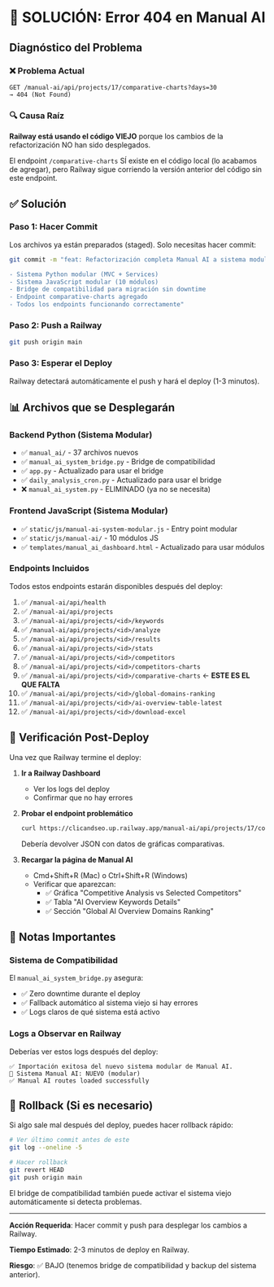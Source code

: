 # 🚨 SOLUCIÓN: Error 404 en Manual AI

## Diagnóstico del Problema

### ❌ Problema Actual
```
GET /manual-ai/api/projects/17/comparative-charts?days=30 
→ 404 (Not Found)
```

### 🔍 Causa Raíz
**Railway está usando el código VIEJO** porque los cambios de la refactorización NO han sido desplegados.

El endpoint `/comparative-charts` SÍ existe en el código local (lo acabamos de agregar), pero Railway sigue corriendo la versión anterior del código sin este endpoint.

## ✅ Solución

### Paso 1: Hacer Commit
Los archivos ya están preparados (staged). Solo necesitas hacer commit:

```bash
git commit -m "feat: Refactorización completa Manual AI a sistema modular

- Sistema Python modular (MVC + Services)
- Sistema JavaScript modular (10 módulos)
- Bridge de compatibilidad para migración sin downtime
- Endpoint comparative-charts agregado
- Todos los endpoints funcionando correctamente"
```

### Paso 2: Push a Railway
```bash
git push origin main
```

### Paso 3: Esperar el Deploy
Railway detectará automáticamente el push y hará el deploy (1-3 minutos).

## 📊 Archivos que se Desplegarán

### Backend Python (Sistema Modular)
- ✅ `manual_ai/` - 37 archivos nuevos
- ✅ `manual_ai_system_bridge.py` - Bridge de compatibilidad
- ✅ `app.py` - Actualizado para usar el bridge
- ✅ `daily_analysis_cron.py` - Actualizado para usar el bridge
- ❌ `manual_ai_system.py` - ELIMINADO (ya no se necesita)

### Frontend JavaScript (Sistema Modular)
- ✅ `static/js/manual-ai-system-modular.js` - Entry point modular
- ✅ `static/js/manual-ai/` - 10 módulos JS
- ✅ `templates/manual_ai_dashboard.html` - Actualizado para usar módulos

### Endpoints Incluidos
Todos estos endpoints estarán disponibles después del deploy:

1. ✅ `/manual-ai/api/health`
2. ✅ `/manual-ai/api/projects`
3. ✅ `/manual-ai/api/projects/<id>/keywords`
4. ✅ `/manual-ai/api/projects/<id>/analyze`
5. ✅ `/manual-ai/api/projects/<id>/results`
6. ✅ `/manual-ai/api/projects/<id>/stats`
7. ✅ `/manual-ai/api/projects/<id>/competitors`
8. ✅ `/manual-ai/api/projects/<id>/competitors-charts`
9. ✅ `/manual-ai/api/projects/<id>/comparative-charts` ← **ESTE ES EL QUE FALTA**
10. ✅ `/manual-ai/api/projects/<id>/global-domains-ranking`
11. ✅ `/manual-ai/api/projects/<id>/ai-overview-table-latest`
12. ✅ `/manual-ai/api/projects/<id>/download-excel`

## 🎯 Verificación Post-Deploy

Una vez que Railway termine el deploy:

1. **Ir a Railway Dashboard**
   - Ver los logs del deploy
   - Confirmar que no hay errores

2. **Probar el endpoint problemático**
   ```bash
   curl https://clicandseo.up.railway.app/manual-ai/api/projects/17/comparative-charts?days=30
   ```
   Debería devolver JSON con datos de gráficas comparativas.

3. **Recargar la página de Manual AI**
   - Cmd+Shift+R (Mac) o Ctrl+Shift+R (Windows)
   - Verificar que aparezcan:
     - ✅ Gráfica "Competitive Analysis vs Selected Competitors"
     - ✅ Tabla "AI Overview Keywords Details"
     - ✅ Sección "Global AI Overview Domains Ranking"

## 📝 Notas Importantes

### Sistema de Compatibilidad
El `manual_ai_system_bridge.py` asegura:
- ✅ Zero downtime durante el deploy
- ✅ Fallback automático al sistema viejo si hay errores
- ✅ Logs claros de qué sistema está activo

### Logs a Observar en Railway
Deberías ver estos logs después del deploy:
```
✅ Importación exitosa del nuevo sistema modular de Manual AI.
🎯 Sistema Manual AI: NUEVO (modular)
✅ Manual AI routes loaded successfully
```

## 🔄 Rollback (Si es necesario)

Si algo sale mal después del deploy, puedes hacer rollback rápido:

```bash
# Ver último commit antes de este
git log --oneline -5

# Hacer rollback
git revert HEAD
git push origin main
```

El bridge de compatibilidad también puede activar el sistema viejo automáticamente si detecta problemas.

---

**Acción Requerida**: Hacer commit y push para desplegar los cambios a Railway.

**Tiempo Estimado**: 2-3 minutos de deploy en Railway.

**Riesgo**: ✅ BAJO (tenemos bridge de compatibilidad y backup del sistema anterior).

